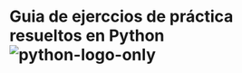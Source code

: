 # Guia de ejerccios de práctica resueltos en Python ![python-logo-only](https://github.com/user-attachments/assets/079861a1-6f37-4ef5-bd6c-6111fc34f51e)
